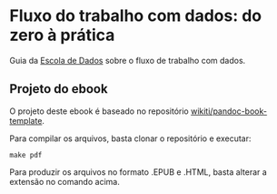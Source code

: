 # Fluxo do trabalho com dados: do zero à prática
Guia da [Escola de Dados](htttps://escoladedados.org) sobre o fluxo de trabalho com dados.


## Projeto do ebook
O projeto deste ebook é baseado no repositório [wikiti/pandoc-book-template](https://github.com/wikiti/pandoc-book-template).

Para compilar os arquivos, basta clonar o repositório e executar:

`make pdf`

Para produzir os arquivos no formato .EPUB e .HTML, basta alterar a extensão no comando acima.

